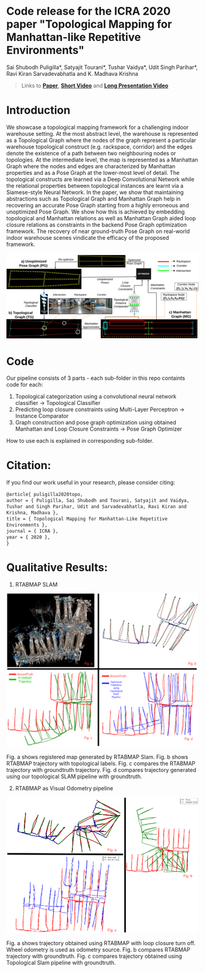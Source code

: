 # Code release for the ICRA 2020 paper "Topological Mapping for Manhattan-like Repetitive Environments"

Sai Shubodh Puligilla\*, Satyajit Tourani\*, Tushar Vaidya\*, Udit Singh Parihar\*, Ravi Kiran Sarvadevabhatla and K. Madhava Krishna

> Links to [**Paper**](https://arxiv.org/abs/2002.06575), [**Short Video**](https://www.youtube.com/watch?v=swYcwrjprh0) and [**Long Presentation Video**](https://youtu.be/Ovw1oNKy_88) 


# Introduction

We showcase a topological mapping framework for a challenging indoor warehouse setting. At the most abstract level, the warehouse is represented as a Topological Graph where the nodes of the graph represent a particular warehouse topological construct (e.g. rackspace, corridor) and the edges denote the existence of a path between two neighbouring nodes or topologies. At the intermediate level, the map is represented as a Manhattan Graph where the nodes and edges are characterized by Manhattan properties and as a Pose Graph at the lower-most level of detail. The topological constructs are learned via a Deep Convolutional Network while the relational properties between topological instances are learnt via a Siamese-style Neural Network. In the paper, we show that maintaining abstractions such as Topological Graph and Manhattan Graph help in recovering an accurate Pose Graph starting from a highly erroneous and unoptimized Pose Graph. We show how this is achieved by embedding topological and Manhattan relations as well as Manhattan Graph aided loop closure relations as constraints in the backend Pose Graph optimization framework. The recovery of near ground-truth Pose Graph on real-world indoor warehouse scenes vindicate the efficacy of the proposed framework.

<p align="center">
    <img src="assets/pipeline.png" />
</p>


# Code

Our pipeline consists of 3 parts - each sub-folder in this repo containts code for each:
1. Topological categorization using a convolutional neural network classifier -> Topological Classifier
2. Predicting loop closure constraints using Multi-Layer Perceptron -> Instance Comparator
3. Graph construction and pose graph optimization using obtained Manhattan and Loop Closure Constraints -> Pose Graph Optimizer

How to use each is explained in corresponding sub-folder.


# Citation:
 
If you find our work useful in your research, please consider citing:
```
@article{ puligilla2020topo, 
author = { Puligilla, Sai Shubodh and Tourani, Satyajit and Vaidya, Tushar and Singh Parihar, Udit and Sarvadevabhatla, Ravi Kiran and Krishna, Madhava }, 
title = { Topological Mapping for Manhattan-Like Repetitive Environments }, 
journal = { ICRA }, 
year = { 2020 }, 
}
```

# Qualitative Results:    

1. RTABMAP SLAM
<p align="center">
    <img src="assets/rtabmap_lc_comb.png" width="700" />
</p>


Fig. a shows registered map generated by RTABMAP Slam. Fig. b shows RTABMAP trajectory with topological labels. Fig. c compares the RTABMAP trajectory with groundtruth trajectory. Fig. d compares trajectory generated using our topological SLAM pipeline with groundtruth.


2. RTABMAP as Visual Odometry pipeline
<p align="center">
    <img src="assets/rtabmap_wlc_combo.png" width="700"/>
</p>


Fig. a shows trajectory obtained using RTABMAP with loop closure turn off. Wheel odometry is used as odometry source. Fig. b compares RTABMAP trajectory with groundtruth. Fig. c compares trajectory obtained using Topological Slam pipeline with groundtruth.
